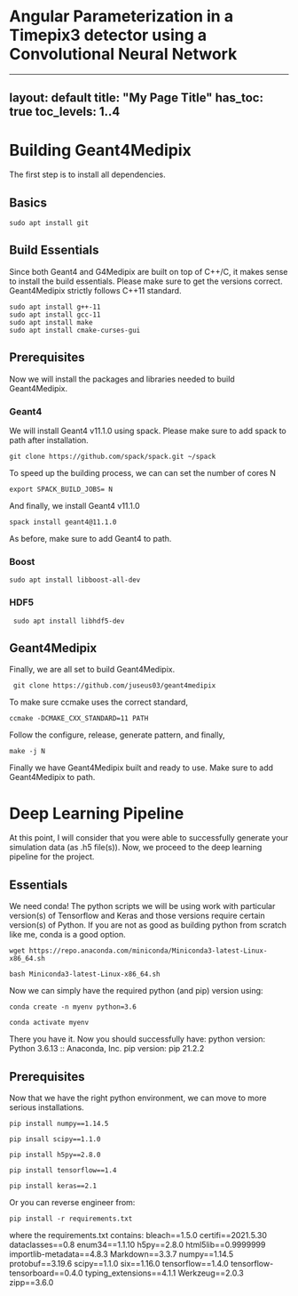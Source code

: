 <H1> Angular Parameterization in a Timepix3 detector using a Convolutional Neural Network</H1>

---
layout: default
title: "My Page Title"
has_toc: true
toc_levels: 1..4
---

<H1> Building Geant4Medipix </H1>

<p> The first step is to install all dependencies.</p>

<H2> Basics </H2>

<pre><code>sudo apt install git</code></pre>

<H2> Build Essentials </H2>

<p> Since both Geant4 and G4Medipix are built on top of C++/C, it makes sense to install the build essentials. Please make sure to get the versions correct. Geant4Medipix strictly follows C++11 standard. </p>

<pre><code>sudo apt install g++-11
sudo apt install gcc-11
sudo apt install make
sudo apt install cmake-curses-gui</code></pre>

<H2> Prerequisites </H2>

<p>Now we will install the packages and libraries needed to build Geant4Medipix.</p>
<H3>Geant4 </H3>

<p> We will install Geant4 v11.1.0 using spack. Please make sure to add spack to path after installation.</p>

<pre><code>git clone https://github.com/spack/spack.git ~/spack</code></pre>
<p> To speed up the building process, we can can set the number of cores N <p>
<pre><code>export SPACK_BUILD_JOBS= N </code></pre>
<p> And finally, we install Geant4 v11.1.0</p>
<pre><code>spack install geant4@11.1.0</code></pre>

<p> As before, make sure to add Geant4 to path.</p>

<H3> Boost </H3>

<pre><code>sudo apt install libboost-all-dev</code></pre>

<H3> HDF5 </H3>

<pre><code> sudo apt install libhdf5-dev </code></pre>

<H2> Geant4Medipix </H2>

<p> Finally, we are all set to build Geant4Medipix. <p>

<pre><code> git clone https://github.com/juseus03/geant4medipix </code></pre>
<p> To make sure ccmake uses the correct standard, </p>

<pre><code>ccmake -DCMAKE_CXX_STANDARD=11 PATH</code></pre>
<p> Follow the configure, release, generate pattern, and finally,
<pre><code>make -j N</code></pre>

<p> Finally we have Geant4Medipix built and ready to use. Make sure to add Geant4Medipix to path. </p>

<H1>Deep Learning Pipeline</H1>

<p>At this point, I will consider that you were able to successfully generate your simulation data (as .h5 file(s)). Now, we proceed to the deep learning pipeline for the project.</p>

<h2>Essentials</h2>
<p> We need conda! The python scripts we will be using work with particular version(s) of Tensorflow and Keras and those versions require certain version(s) of Python. If you are not as good as building python from scratch like me, conda is a good option.</p>

<pre><code>wget https://repo.anaconda.com/miniconda/Miniconda3-latest-Linux-x86_64.sh</code></pre>
<pre><code>bash Miniconda3-latest-Linux-x86_64.sh</code></pre>

<p>Now we can simply have the required python (and pip) version using:</p>

<pre><code>conda create -n myenv python=3.6</code></pre>
<pre><code>conda activate myenv</code></pre>

<p> There you have it. Now you should successfully have:
python version: Python 3.6.13 :: Anaconda, Inc.
pip version: pip 21.2.2 </p>

<h2>Prerequisites</h2>
<p>Now that we have the right python environment, we can move to more serious installations.</p>

<pre><code>pip install numpy==1.14.5</code></pre>
<pre><code>pip insall scipy==1.1.0</code></pre>
<pre><code>pip install h5py==2.8.0</code></pre>
<pre><code>pip install tensorflow==1.4</code></pre>
<pre><code>pip install keras==2.1</code></pre>

<p>Or you can reverse engineer from:</p>

<pre><code>pip install -r requirements.txt</code></pre>

<p> where the requirements.txt contains:
bleach==1.5.0
certifi==2021.5.30
dataclasses==0.8
enum34==1.1.10
h5py==2.8.0
html5lib==0.9999999
importlib-metadata==4.8.3
Markdown==3.3.7
numpy==1.14.5
protobuf==3.19.6
scipy==1.1.0
six==1.16.0
tensorflow==1.4.0
tensorflow-tensorboard==0.4.0
typing_extensions==4.1.1
Werkzeug==2.0.3
zipp==3.6.0 </p>

